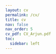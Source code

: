 ```yaml
---
layout: cv
permalink: /cv/
title: cv
nav: false
nav_order: 5
cv_pdf: CV_Arjun.pdf
toc:
  sidebar: left
---
```


